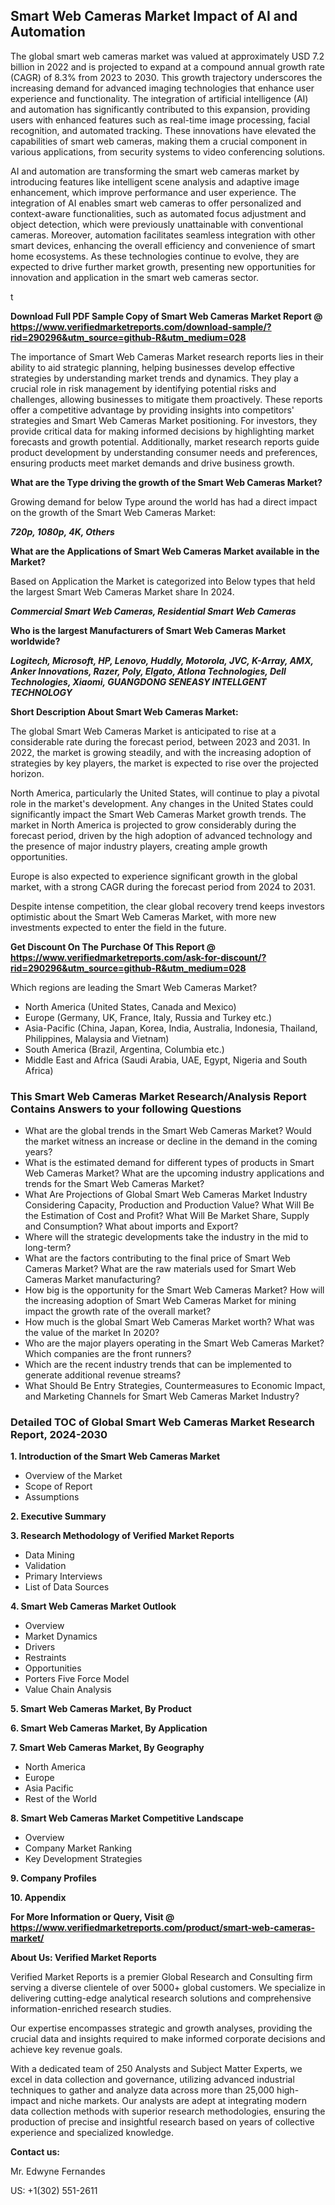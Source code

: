 <h2>Smart Web Cameras Market Impact of AI and Automation</h2><p>The global smart web cameras market was valued at approximately USD 7.2 billion in 2022 and is projected to expand at a compound annual growth rate (CAGR) of 8.3% from 2023 to 2030. This growth trajectory underscores the increasing demand for advanced imaging technologies that enhance user experience and functionality. The integration of artificial intelligence (AI) and automation has significantly contributed to this expansion, providing users with enhanced features such as real-time image processing, facial recognition, and automated tracking. These innovations have elevated the capabilities of smart web cameras, making them a crucial component in various applications, from security systems to video conferencing solutions.</p><p>AI and automation are transforming the smart web cameras market by introducing features like intelligent scene analysis and adaptive image enhancement, which improve performance and user experience. The integration of AI enables smart web cameras to offer personalized and context-aware functionalities, such as automated focus adjustment and object detection, which were previously unattainable with conventional cameras. Moreover, automation facilitates seamless integration with other smart devices, enhancing the overall efficiency and convenience of smart home ecosystems. As these technologies continue to evolve, they are expected to drive further market growth, presenting new opportunities for innovation and application in the smart web cameras sector.</p>t</p><p id="" class=""><strong>Download Full PDF Sample Copy of Smart Web Cameras Market Report @ <a href="https://www.verifiedmarketreports.com/download-sample/?rid=290296&utm_source=github-R&utm_medium=028" target="_blank">https://www.verifiedmarketreports.com/download-sample/?rid=290296&utm_source=github-R&utm_medium=028</a></strong></p><p>The importance of&nbsp;Smart Web Cameras Market research reports lies in their ability to aid strategic planning, helping businesses develop effective strategies by understanding market trends and dynamics. They play a crucial role in risk management by identifying potential risks and challenges, allowing businesses to mitigate them proactively. These reports offer a competitive advantage by providing insights into competitors' strategies and Smart Web Cameras Market positioning. For investors, they provide critical data for making informed decisions by highlighting market forecasts and growth potential. Additionally, market research reports guide product development by understanding consumer needs and preferences, ensuring products meet market demands and drive business growth.</p><p><strong>What are the&nbsp;Type driving the growth of the Smart Web Cameras Market?</strong></p><p id="" class="">Growing demand for below Type around the world has had a direct impact on the growth of the Smart Web Cameras Market:</p><em><strong>720p, 1080p, 4K, Others</strong></em></p><strong>What are the&nbsp;Applications&nbsp;of Smart Web Cameras Market available in the Market?</strong></p><p id="" class="">Based on Application the Market is categorized into Below types that held the largest Smart Web Cameras Market share In 2024.</p><em><strong>Commercial Smart Web Cameras, Residential Smart Web Cameras</strong></em></p><strong>Who is the largest Manufacturers of Smart Web Cameras Market worldwide?</strong></p><p><em><strong>Logitech, Microsoft, HP, Lenovo, Huddly, Motorola, JVC, K-Array, AMX, Anker Innovations, Razer, Poly, Elgato, Atlona Technologies, Dell Technologies, Xiaomi, GUANGDONG SENEASY INTELLGENT TECHNOLOGY</strong></em></p><p id="" class=""><strong>Short Description About Smart Web Cameras Market:</strong></p><p>The global Smart Web Cameras Market is anticipated to rise at a considerable rate during the forecast period, between 2023 and 2031. In 2022, the market is growing steadily, and with the increasing adoption of strategies by key players, the market is expected to rise over the projected horizon.</p><p>North America, particularly the United States, will continue to play a pivotal role in the market's development. Any changes in the United States could significantly impact the Smart Web Cameras Market growth trends. The market in North America is projected to grow considerably during the forecast period, driven by the high adoption of advanced technology and the presence of major industry players, creating ample growth opportunities.</p><p>Europe is also expected to experience significant growth in the global market, with a strong CAGR during the forecast period from 2024 to 2031.</p><p>Despite intense competition, the clear global recovery trend keeps investors optimistic about the Smart Web Cameras Market, with more new investments expected to enter the field in the future.</p><p id="" class=""><strong>Get Discount On The Purchase Of This Report @ <a href="https://www.verifiedmarketreports.com/ask-for-discount/?rid=290296&utm_source=github-R&utm_medium=028" target="_blank">https://www.verifiedmarketreports.com/ask-for-discount/?rid=290296&utm_source=github-R&utm_medium=028</a></strong></p>Which regions are leading the Smart Web Cameras Market?</p><ul><li>North America (United States, Canada and Mexico)</li><li>Europe (Germany, UK, France, Italy, Russia and Turkey etc.)</li><li>Asia-Pacific (China, Japan, Korea, India, Australia, Indonesia, Thailand, Philippines, Malaysia and Vietnam)</li><li>South America (Brazil, Argentina, Columbia etc.)</li><li>Middle East and Africa (Saudi Arabia, UAE, Egypt, Nigeria and South Africa)</li></ul><h3 id="" class="">This Smart Web Cameras Market Research/Analysis Report Contains Answers to your following Questions</h3><ul><li>What are the global trends in the Smart Web Cameras Market? Would the market witness an increase or decline in the demand in the coming years?</li><li>What is the estimated demand for different types of products in Smart Web Cameras Market? What are the upcoming industry applications and trends for the Smart Web Cameras Market?</li><li>What Are Projections of Global Smart Web Cameras Market Industry Considering Capacity, Production and Production Value? What Will Be the Estimation of Cost and Profit? What Will Be Market Share, Supply and Consumption? What about imports and Export?</li><li>Where will the strategic developments take the industry in the mid to long-term?</li><li>What are the factors contributing to the final price of Smart Web Cameras Market? What are the raw materials used for Smart Web Cameras Market manufacturing?</li><li>How big is the opportunity for the Smart Web Cameras Market? How will the increasing adoption of Smart Web Cameras Market for mining impact the growth rate of the overall market?</li><li>How much is the global Smart Web Cameras Market worth? What was the value of the market In 2020?</li><li>Who are the major players operating in the Smart Web Cameras Market? Which companies are the front runners?</li><li>Which are the recent industry trends that can be implemented to generate additional revenue streams?</li><li>What Should Be Entry Strategies, Countermeasures to Economic Impact, and Marketing Channels for Smart Web Cameras Market Industry?</li></ul><h3 id="" class="">Detailed TOC of Global Smart Web Cameras Market Research Report, 2024-2030</h3><p id="" class=""><strong>1. Introduction of the Smart Web Cameras Market</strong></p><ul><li>Overview of the Market</li><li>Scope of Report</li><li>Assumptions</li></ul><p id="" class=""><strong>2. Executive Summary</strong></p><p id="" class=""><strong>3. Research Methodology of Verified Market Reports</strong></p><ul><li>Data Mining</li><li>Validation</li><li>Primary Interviews</li><li>List of Data Sources</li></ul><p id="" class=""><strong>4. Smart Web Cameras Market Outlook</strong></p><ul><li>Overview</li><li>Market Dynamics</li><li>Drivers</li><li>Restraints</li><li>Opportunities</li><li>Porters Five Force Model</li><li>Value Chain Analysis</li></ul><p id="" class=""><strong>5. Smart Web Cameras Market, By Product</strong></p><p id="" class=""><strong>6. Smart Web Cameras Market, By Application</strong></p><p id="" class=""><strong>7. Smart Web Cameras Market, By Geography</strong></p><ul><li>North America</li><li>Europe</li><li>Asia Pacific</li><li>Rest of the World</li></ul><p id="" class=""><strong>8. Smart Web Cameras Market Competitive Landscape</strong></p><ul><li>Overview</li><li>Company Market Ranking</li><li>Key Development Strategies</li></ul><p id="" class=""><strong>9. Company Profiles</strong></p><p id="" class=""><strong>10. Appendix</strong></p><p id="" class=""><strong>For More Information or Query, Visit @ <a href="https://www.verifiedmarketreports.com/product/smart-web-cameras-market/" target="_blank">https://www.verifiedmarketreports.com/product/smart-web-cameras-market/</a></strong></p><p id="" class=""><strong>About Us: Verified Market Reports</strong></p><p id="" class="">Verified Market Reports is a premier Global Research and Consulting firm serving a diverse clientele of over 5000+ global customers. We specialize in delivering cutting-edge analytical research solutions and comprehensive information-enriched research studies.</p><p id="" class="">Our expertise encompasses strategic and growth analyses, providing the crucial data and insights required to make informed corporate decisions and achieve key revenue goals.</p><p id="" class="">With a dedicated team of 250 Analysts and Subject Matter Experts, we excel in data collection and governance, utilizing advanced industrial techniques to gather and analyze data across more than 25,000 high-impact and niche markets. Our analysts are adept at integrating modern data collection methods with superior research methodologies, ensuring the production of precise and insightful research based on years of collective experience and specialized knowledge.</p><p id="" class=""><strong>Contact us:</strong></p><p id="" class="">Mr. Edwyne Fernandes</p><p id="" class="">US: +1(302) 551-2611</p>
